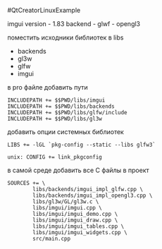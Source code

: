 #QtCreatorLinuxExample


imgui version - 1.83
backend - glwf - opengl3

поместить исходники библиотек в libs

- backends
- gl3w
- glfw
- imgui


в pro файле добавить пути

```
INCLUDEPATH += $$PWD/libs/imgui
INCLUDEPATH += $$PWD/libs/backends
INCLUDEPATH += $$PWD/libs/glfw/include
INCLUDEPATH += $$PWD/libs/gl3w
```

добавить опции системных библиотек

```
LIBS += -lGL `pkg-config --static --libs glfw3`

unix: CONFIG += link_pkgconfig
```

в самой среде добавить все C файлы в проект

```
SOURCES += \
        libs/backends/imgui_impl_glfw.cpp \
        libs/backends/imgui_impl_opengl3.cpp \
        libs/gl3w/GL/gl3w.c \
        libs/imgui/imgui.cpp \
        libs/imgui/imgui_demo.cpp \
        libs/imgui/imgui_draw.cpp \
        libs/imgui/imgui_tables.cpp \
        libs/imgui/imgui_widgets.cpp \
        src/main.cpp
```
